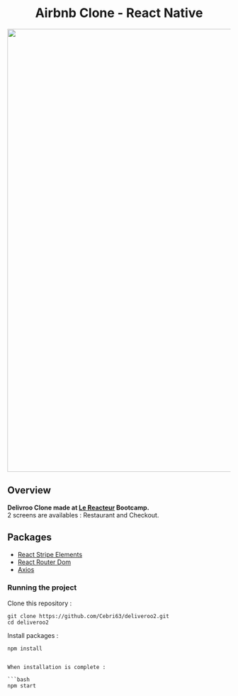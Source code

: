 <h1 align="center">
	Airbnb Clone - React Native
</h1>

<p align="center">
	<img src="https://github.com/Cebri63/deliveroo2/blob/master/preview/kapture.gif" width="1000">
</p>

## Overview

**Delivroo Clone made at [Le Reacteur](https://www.lereacteur.io/) Bootcamp.**  
2 screens are availables : Restaurant and Checkout.

## Packages

- [React Stripe Elements](https://github.com/stripe/react-stripe-elements)
- [React Router Dom](https://reacttraining.com/react-router/web/guides/quick-start)
- [Axios](https://github.com/axios/axios)

### Running the project

Clone this repository :

```
git clone https://github.com/Cebri63/deliveroo2.git
cd deliveroo2
```

Install packages :

```
npm install
```

````

When installation is complete :

```bash
npm start
````

